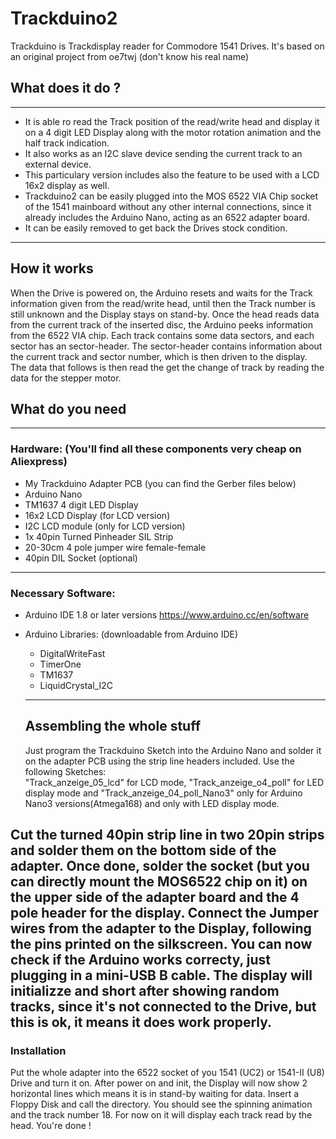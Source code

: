 # Trackduino2
Trackduino is Trackdisplay reader for Commodore 1541 Drives. It's based on an original project from oe7twj (don't know his real name) 

## What does it do ? 
--------------------
- It is able ro read the Track position of the read/write head and display it on a 4 digit LED Display along with the motor rotation animation and the half track indication.
- It also works as an I2C slave device sending the current track to an external device.
- This particulary version includes also the feature to be used with a LCD 16x2 display as well. 
- Trackduino2 can be easily plugged into the MOS 6522 VIA Chip socket of the 1541 mainboard without any other internal connections, since it already includes the Arduino Nano, acting as an 6522 adapter board. 
- It can be easily removed to get back the Drives stock condition. 
----------
## How it works 
When the Drive is powered on, the Arduino resets and waits for the Track information given from the read/write head, until then the Track number is still unknown and the Display stays on stand-by.
Once the head reads data from the current track of the inserted disc, the Arduino peeks information from the 6522 VIA chip. Each track contains some data sectors, and each sector has an sector-header. The sector-header contains information about the current track and sector number, which is then driven to the display. 
The data that follows is then read the get the change of track by reading the data for the stepper motor.
## What do you need  
-------------------
 ### Hardware: (You'll find all these components very cheap on Aliexpress)
- My Trackduino Adapter PCB (you can find the Gerber files below) 
- Arduino Nano 
- TM1637 4 digit LED Display 
- 16x2 LCD Display (for LCD version) 
- I2C LCD module (only for LCD version)
- 1x 40pin Turned Pinheader SIL Strip
- 20-30cm 4 pole jumper wire female-female
- 40pin DIL Socket (optional)
-----
### Necessary Software:
- Arduino IDE 1.8 or later versions  https://www.arduino.cc/en/software
- Arduino Libraries: (downloadable from Arduino IDE)
   - DigitalWriteFast 
   - TimerOne
   - TM1637
   - LiquidCrystal_I2C 
   -------------
  ## Assembling the whole stuff
  
   Just program the Trackduino Sketch into the Arduino Nano and solder it on the adapter PCB using the strip line headers included. 
   Use the following Sketches:  
      "Track_anzeige_05_lcd" for LCD mode, "Track_anzeige_o4_poll" for LED display mode and "Track_anzeige_04_poll_Nano3" only for Arduino Nano3 versions(Atmega168) and only with LED display mode. 
      
Cut the turned 40pin strip line in two 20pin strips and solder them on the bottom side of the adapter. Once done, solder the socket (but you can directly mount the MOS6522 chip on it) on the upper side of the adapter board and the 4 pole header for the display. Connect the Jumper wires from the adapter to the Display, following the pins printed on the silkscreen. You can now check if the Arduino works correcty, just plugging in a mini-USB B cable. The display will initializze and short after showing random tracks, since it's not connected to the Drive, but this is ok, it means it does work properly. 
-----
### Installation 
Put the whole adapter into the 6522 socket of you 1541 (UC2) or 1541-II (U8) Drive and turn it on. 
After power on and init, the Display will now show 2 horizontal lines which means it is in stand-by waiting for data. 
Insert a Floppy Disk and call the directory. You should see the spinning animation and the track number 18. For now on it will display each track read by the head.
You're done ! 
